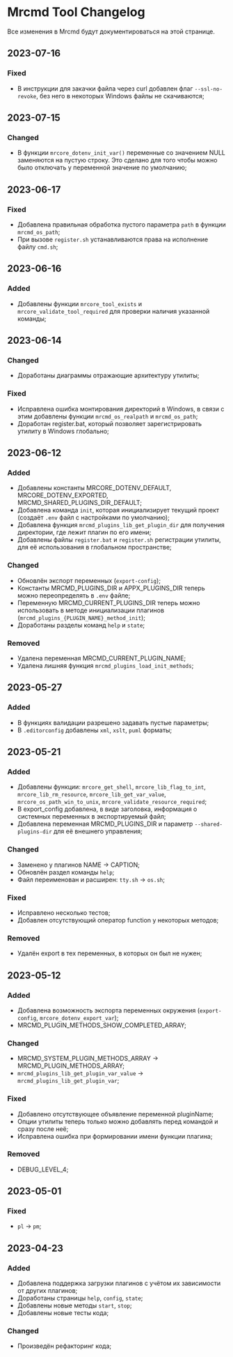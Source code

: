 # Mrcmd Tool Changelog
Все изменения в Mrcmd будут документироваться на этой странице.

## 2023-07-16
### Fixed
- В инструкции для закачки файла через curl добавлен флаг `--ssl-no-revoke`, без него в некоторых Windows файлы не скачиваются;

## 2023-07-15
### Changed
- В функции `mrcore_dotenv_init_var()` переменные со значением NULL заменяются на пустую строку. Это сделано для того чтобы можно было отключать у переменной значение по умолчанию;

## 2023-06-17
### Fixed
- Добавлена правильная обработка пустого параметра `path` в функции `mrcmd_os_path`;
- При вызове `register.sh` устанавливаются права на исполнение файлу `cmd.sh`;

## 2023-06-16
### Added
- Добавлены функции `mrcore_tool_exists` и `mrcore_validate_tool_required` для проверки наличия указанной команды;

## 2023-06-14
### Changed
- Доработаны диаграммы отражающие архитектуру утилиты;

### Fixed
- Исправлена ошибка монтирования директорий в Windows, в связи с этим добавлены функции `mrcmd_os_realpath` и `mrcmd_os_path`;
- Доработан register.bat, который позволяет зарегистрировать утилиту в Windows глобально;

## 2023-06-12
### Added
- Добавлены константы MRCORE_DOTENV_DEFAULT, MRCORE_DOTENV_EXPORTED, MRCMD_SHARED_PLUGINS_DIR_DEFAULT;
- Добавлена команда `init`, которая инициализирует текущий проект (создаёт `.env` файл с настройками по умолчанию);
- Добавлена функция `mrcmd_plugins_lib_get_plugin_dir` для получения директории, где лежит плагин по его имени;
- Добавлены файлы `register.bat` и `register.sh` регистрации утилиты, для её использования в глобальном пространстве;

### Changed
- Обновлён экспорт переменных (`export-config`);
- Константы MRCMD_PLUGINS_DIR и APPX_PLUGINS_DIR теперь можно переопределять в `.env` файле;
- Переменную MRCMD_CURRENT_PLUGINS_DIR теперь можно использовать в методе инициализации плагинов (`mrcmd_plugins_{PLUGIN_NAME}_method_init`);
- Доработаны разделы команд `help` и `state`;

### Removed
- Удалена переменная MRCMD_CURRENT_PLUGIN_NAME;
- Удалена лишняя функция `mrcmd_plugins_load_init_methods`;

## 2023-05-27
### Added
- В функциях валидации разрешено задавать пустые параметры;
- В `.editorconfig` добавлены `xml`, `xslt`, `puml` форматы;

## 2023-05-21
### Added
- Добавлены функции: `mrcore_get_shell`, `mrcore_lib_flag_to_int`, `mrcore_lib_rm_resource`, `mrcore_lib_get_var_value`, `mrcore_os_path_win_to_unix`, `mrcore_validate_resource_required`;
- В export_config добавлена, в виде заголовка, информация о системных переменных в экспортируемый файл;
- Добавлена переменная MRCMD_PLUGINS_DIR и параметр `--shared-plugins-dir` для её внешнего управления;

### Changed
- Заменено у плагинов NAME -> CAPTION;
- Обновлён раздел команды `help`;
- Файл переименован и расширен: `tty.sh` -> `os.sh`;

### Fixed
- Исправлено несколько тестов;
- Добавлен отсутствующий оператор function у некоторых методов;

### Removed
- Удалён export в тех переменных, в которых он был не нужен;

## 2023-05-12
### Added
- Добавлена возможность экспорта переменных окружения (`export-config`, `mrcore_dotenv_export_var`);
- MRCMD_PLUGIN_METHODS_SHOW_COMPLETED_ARRAY;

### Changed
- MRCMD_SYSTEM_PLUGIN_METHODS_ARRAY -> MRCMD_PLUGIN_METHODS_ARRAY;
- `mrcmd_plugins_lib_get_plugin_var_value` -> `mrcmd_plugins_lib_get_plugin_var`;

### Fixed
- Добавлено отсутствующее объявление переменной pluginName;
- Опции утилиты теперь только можно добавлять перед командой и сразу после неё;
- Исправлена ошибка при формировании имени функции плагина;

### Removed
- DEBUG_LEVEL_4;

## 2023-05-01
### Fixed
- `pl` -> `pm`;

## 2023-04-23
### Added
- Добавлена поддержка загрузки плагинов с учётом их зависимости от других плагинов;
- Доработаны страницы `help`, `config`, `state`;
- Добавлены новые методы `start`, `stop`;
- Добавлены новые тесты кода;

### Changed
- Произведён рефакторинг кода;